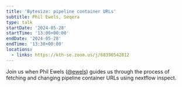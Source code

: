 ```yaml
---
title: 'Bytesize: pipeline container URLs'
subtitle: Phil Ewels, Seqera
type: talk
startDate: '2024-05-28'
startTime: '13:00+00:00'
endDate: '2024-05-28'
endTime: '13:30+00:00'
locations:
  - links: https://kth-se.zoom.us/j/68390542812
---
```


Join us when Phil Ewels ([@ewels](https://github.com/ewels/)) guides us through the process of fetching and changing pipeline container URLs using nextflow inspect. 
